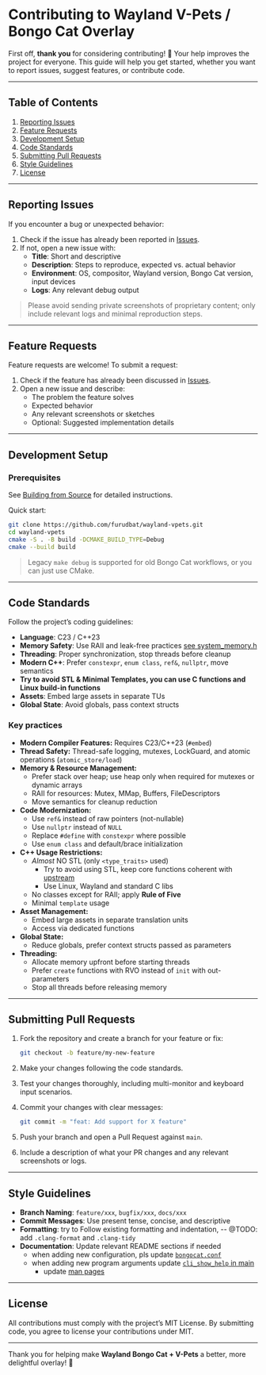 # Contributing to Wayland V-Pets / Bongo Cat Overlay

First off, **thank you** for considering contributing! 🎉 Your help improves the project for everyone.
This guide will help you get started, whether you want to report issues, suggest features, or contribute code.

---

## Table of Contents

1. [Reporting Issues](#reporting-issues)
2. [Feature Requests](#feature-requests)
3. [Development Setup](#development-setup)
4. [Code Standards](#code-standards)
5. [Submitting Pull Requests](#submitting-pull-requests)
6. [Style Guidelines](#style-guidelines)
7. [License](#license)

---

## Reporting Issues

If you encounter a bug or unexpected behavior:

1. Check if the issue has already been reported in [Issues](https://github.com/furudbat/wayland-vpets/issues).  
2. If not, open a new issue with:
   - **Title**: Short and descriptive  
   - **Description**: Steps to reproduce, expected vs. actual behavior  
   - **Environment**: OS, compositor, Wayland version, Bongo Cat version, input devices  
   - **Logs**: Any relevant debug output

> Please avoid sending private screenshots of proprietary content; only include relevant logs and minimal reproduction steps.

---

## Feature Requests

Feature requests are welcome! To submit a request:

1. Check if the feature has already been discussed in [Issues](https://github.com/furudbat/wayland-vpets/issues).  
2. Open a new issue and describe:
   - The problem the feature solves  
   - Expected behavior  
   - Any relevant screenshots or sketches  
   - Optional: Suggested implementation details  

---

## Development Setup

### Prerequisites

See [Building from Source](README.md#-building-from-source) for detailed instructions.

Quick start:

```bash
git clone https://github.com/furudbat/wayland-vpets.git
cd wayland-vpets
cmake -S . -B build -DCMAKE_BUILD_TYPE=Debug
cmake --build build
````

> Legacy `make debug` is supported for old Bongo Cat workflows, or you can just use CMake.

---

## Code Standards

Follow the project’s coding guidelines:

* **Language**: C23 / C++23
* **Memory Safety**: Use RAII and leak-free practices [see system_memory.h](include/utils/system_memory.h)
* **Threading**: Proper synchronization, stop threads before cleanup
* **Modern C++**: Prefer `constexpr`, `enum class`, `ref&`, `nullptr`, move semantics
* **Try to avoid STL & Minimal Templates, you can use C functions and Linux build-in functions**
* **Assets**: Embed large assets in separate TUs
* **Global State**: Avoid globals, pass context structs

### Key practices

* **Modern Compiler Features:** Requires C23/C++23 (`#embed`)
* **Thread Safety:** Thread-safe logging, mutexes, LockGuard, and atomic operations (`atomic_store/load`)
* **Memory & Resource Management:**
    * Prefer stack over heap; use heap only when required for mutexes or dynamic arrays
    * RAII for resources: Mutex, MMap, Buffers, FileDescriptors
    * Move semantics for cleanup reduction
* **Code Modernization:**
    * Use `ref&` instead of raw pointers (not-nullable)
    * Use `nullptr` instead of `NULL`
    * Replace `#define` with `constexpr` where possible
    * Use `enum class` and default/brace initialization
* **C++ Usage Restrictions:**
    * _Almost_ NO STL (only `<type_traits>` used)
        * Try to avoid using STL, keep core functions coherent with [upstream](https://github.com/saatvik333/wayland-bongocat)
        * Use Linux, Wayland and standard C libs
    * No classes except for RAII; apply **Rule of Five**
    * Minimal `template` usage
* **Asset Management:**
    * Embed large assets in separate translation units
    * Access via dedicated functions
* **Global State:**
    * Reduce globals, prefer context structs passed as parameters
* **Threading:**
    * Allocate memory upfront before starting threads
    * Prefer `create` functions with RVO instead of `init` with out-parameters
    * Stop all threads before releasing memory

---

## Submitting Pull Requests

1. Fork the repository and create a branch for your feature or fix:

   ```bash
   git checkout -b feature/my-new-feature
   ```
2. Make your changes following the code standards.
3. Test your changes thoroughly, including multi-monitor and keyboard input scenarios.
4. Commit your changes with clear messages:

   ```bash
   git commit -m "feat: Add support for X feature"
   ```
5. Push your branch and open a Pull Request against `main`.
6. Include a description of what your PR changes and any relevant screenshots or logs.

---

## Style Guidelines

* **Branch Naming**: `feature/xxx`, `bugfix/xxx`, `docs/xxx`
* **Commit Messages**: Use present tense, concise, and descriptive
* **Formatting**: try to Follow existing formatting and indentation, -- @TODO: add `.clang-format` and `.clang-tidy`
* **Documentation**: Update relevant README sections if needed
  * when adding new configuration, pls update [`bongocat.conf`](bongocat.conf)
  * when adding new program arguments update [`cli_show_help` in main](src/core/main.cpp)
    * update [man pages](docs/fragments/options.md)

---

## License

All contributions must comply with the project’s MIT License. By submitting code, you agree to license your contributions under MIT.

---

Thank you for helping make **Wayland Bongo Cat + V-Pets** a better, more delightful overlay! 💖

